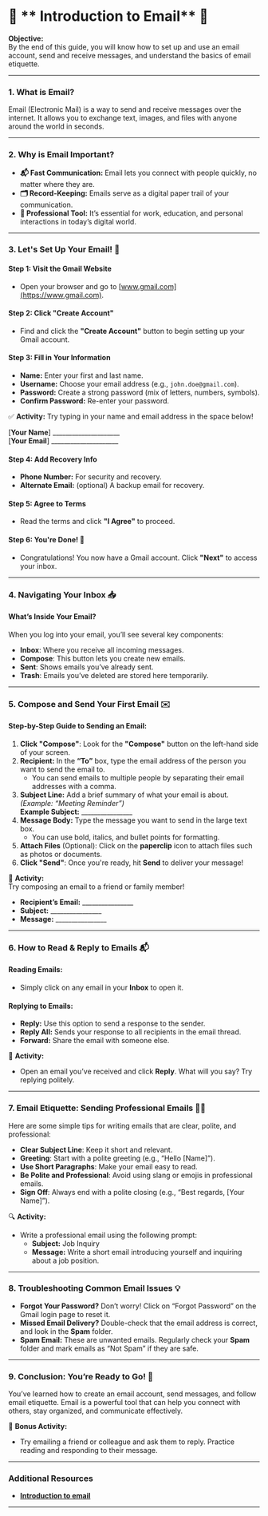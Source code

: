 

# 🌟 ** Introduction to Email** 🌟

**Objective:**  
By the end of this guide, you will know how to set up and use an email account, send and receive messages, and understand the basics of email etiquette.

---

### **1. What is Email?**
Email (Electronic Mail) is a way to send and receive messages over the internet. It allows you to exchange text, images, and files with anyone around the world in seconds.

---

### **2. Why is Email Important?**
- **📬 Fast Communication:** Email lets you connect with people quickly, no matter where they are.
- **🗂️ Record-Keeping:** Emails serve as a digital paper trail of your communication.
- **💼 Professional Tool:** It’s essential for work, education, and personal interactions in today’s digital world.

---

### **3. Let's Set Up Your Email! 🚀**

#### **Step 1: Visit the Gmail Website**
- Open your browser and go to [www.gmail.com](https://www.gmail.com).
  
#### **Step 2: Click "Create Account"**
- Find and click the **"Create Account"** button to begin setting up your Gmail account.

#### **Step 3: Fill in Your Information**
- **Name:** Enter your first and last name.
- **Username:** Choose your email address (e.g., `john.doe@gmail.com`).
- **Password:** Create a strong password (mix of letters, numbers, symbols).
- **Confirm Password:** Re-enter your password.

✅ **Activity:** Try typing in your name and email address in the space below!

[**Your Name**] _____________________  
[**Your Email**] _____________________

#### **Step 4: Add Recovery Info**
- **Phone Number:** For security and recovery.
- **Alternate Email:** (optional) A backup email for recovery.

#### **Step 5: Agree to Terms**
- Read the terms and click **"I Agree"** to proceed.

#### **Step 6: You're Done! 🎉**
- Congratulations! You now have a Gmail account. Click **"Next"** to access your inbox.

---

### **4. Navigating Your Inbox 📥**

#### **What’s Inside Your Email?**
When you log into your email, you’ll see several key components:

- **Inbox**: Where you receive all incoming messages.
- **Compose**: This button lets you create new emails.
- **Sent**: Shows emails you’ve already sent.
- **Trash**: Emails you’ve deleted are stored here temporarily.

---

### **5. Compose and Send Your First Email ✉️**

#### **Step-by-Step Guide to Sending an Email:**

1. **Click "Compose"**: Look for the **"Compose"** button on the left-hand side of your screen.
2. **Recipient:** In the **“To”** box, type the email address of the person you want to send the email to.
   - You can send emails to multiple people by separating their email addresses with a comma.
3. **Subject Line:** Add a brief summary of what your email is about.  
   *(Example: “Meeting Reminder”)*  
   **Example Subject:** ________________  
4. **Message Body:** Type the message you want to send in the large text box.
   - You can use bold, italics, and bullet points for formatting.
5. **Attach Files** (Optional): Click on the **paperclip** icon to attach files such as photos or documents.
6. **Click "Send"**: Once you're ready, hit **Send** to deliver your message!

📝 **Activity:**  
Try composing an email to a friend or family member!  
- **Recipient’s Email:** ________________  
- **Subject:** ________________  
- **Message:** ________________

---

### **6. How to Read & Reply to Emails 📬**

#### **Reading Emails:**
- Simply click on any email in your **Inbox** to open it.

#### **Replying to Emails:**
- **Reply:** Use this option to send a response to the sender.
- **Reply All:** Sends your response to all recipients in the email thread.
- **Forward:** Share the email with someone else.

🎯 **Activity:**
- Open an email you’ve received and click **Reply**. What will you say? Try replying politely.

---

### **7. Email Etiquette: Sending Professional Emails 🧑‍💼**

Here are some simple tips for writing emails that are clear, polite, and professional:

- **Clear Subject Line**: Keep it short and relevant.
- **Greeting**: Start with a polite greeting (e.g., “Hello [Name]”).
- **Use Short Paragraphs**: Make your email easy to read.
- **Be Polite and Professional**: Avoid using slang or emojis in professional emails.
- **Sign Off**: Always end with a polite closing (e.g., “Best regards, [Your Name]”).

🔍 **Activity:**
- Write a professional email using the following prompt:
  - **Subject:** Job Inquiry  
  - **Message:** Write a short email introducing yourself and inquiring about a job position.

---

### **8. Troubleshooting Common Email Issues 💡**

- **Forgot Your Password?** Don’t worry! Click on “Forgot Password” on the Gmail login page to reset it.
- **Missed Email Delivery?** Double-check that the email address is correct, and look in the **Spam** folder.
- **Spam Email:** These are unwanted emails. Regularly check your **Spam** folder and mark emails as “Not Spam” if they are safe.

---

### **9. Conclusion: You’re Ready to Go! 🌟**

You’ve learned how to create an email account, send messages, and follow email etiquette. Email is a powerful tool that can help you connect with others, stay organized, and communicate effectively.

🎉 **Bonus Activity:**  
- Try emailing a friend or colleague and ask them to reply. Practice reading and responding to their message.

---

### **Additional Resources**

- [**Introduction to email**](https://www.poplarbluff.org/classes/eml_pkt.pdf)

---
